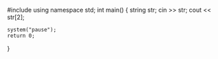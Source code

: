 
#include<iostream>
using namespace std;
int main()
{
	string str;
	cin >> str;
	cout << str[2];
	
	system("pause");
	return 0;
} 
